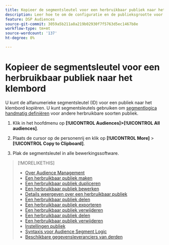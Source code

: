```yaml
---
title: Kopieer de segmentsleutel voor een herbruikbaar publiek naar het klembord
description: Leer hoe te om de configuratie en de publieksgrootte voor een herbruikbaar publiek te bekijken.
feature: DSP Audiences
source-git-commit: 3059a5b211a8a219b02930f7f5763d5ec1467b8e
workflow-type: tm+mt
source-wordcount: '137'
ht-degree: 0%

---
```


# Kopieer de segmentsleutel voor een herbruikbaar publiek naar het klembord

U kunt de alfanumerieke segmentsleutel (ID) voor een publiek naar het klembord kopiëren. U kunt segmentsleutels gebruiken om [segmentlogica handmatig definiëren](audience-segment-logic-syntax.md) voor andere herbruikbare soorten publiek.

1. Klik in het hoofdmenu op **[!UICONTROL Audiences]>[!UICONTROL All audiences]**.

1. Plaats de cursor op de personenrij en klik op **[!UICONTROL More]** > **[!UICONTROL Copy to Clipboard]**.

1. Plak de segmentsleutel in alle bewerkingssoftware.

>[!MORELIKETHIS]
>
>* [Over Audience Management](audience-about.md)
>* [Een herbruikbaar publiek maken](reusable-audience-create.md)
>* [Een herbruikbaar publiek dupliceren](reusable-audience-duplicate.md)
>* [Een herbruikbaar publiek bewerken](reusable-audience-edit.md)
>* [Details weergeven over een herbruikbaar publiek](reusable-audience-view-details.md)
>* [Een herbruikbaar publiek delen](reusable-audience-share.md)
>* [Een herbruikbaar publiek exporteren](reusable-audience-export.md)
>* [Een herbruikbaar publiek verwijderen](reusable-audience-delete.md)
>* [Een herbruikbaar publiek delen](reusable-audience-share.md)
>* [Een herbruikbaar publiek verwijderen](reusable-audience-delete.md)
>* [Instellingen publiek](audience-settings.md)
>* [Syntaxis voor Audience Segment Logic](audience-segment-logic-syntax.md)
>* [Beschikbare gegevensleveranciers van derden](third-party-data-providers.md)

